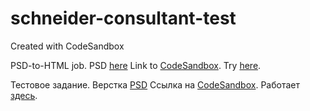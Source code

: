# schneider-consultant-test
Created with CodeSandbox

PSD-to-HTML job. PSD [here](https://github.com/lshishkin/schneider-consultant-test/blob/master/schneider-consult-test.psd)
Link to [CodeSandbox](https://codesandbox.io/s/l5z2yw5klz).
Try [here](https://l5z2yw5klz.codesandbox.io/).

Тестовое задание. Верстка [PSD](https://github.com/lshishkin/schneider-consultant-test/blob/master/schneider-consult-test.psd)
Ссылка на [CodeSandbox](https://codesandbox.io/s/l5z2yw5klz).
Работает [здесь](https://l5z2yw5klz.codesandbox.io/).
